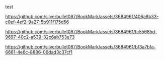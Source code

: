 test


https://github.com/silverbullet087/BookMark/assets/3684961/406a8b33-c0ef-4ef2-9a27-5b911f175d56




https://github.com/silverbullet087/BookMark/assets/3684961/fc55685d-9697-40c2-a539-32c6ab753e73




https://github.com/silverbullet087/BookMark/assets/3684961/bf3a7bfa-6661-4e6c-8886-06dad3c37cf1

